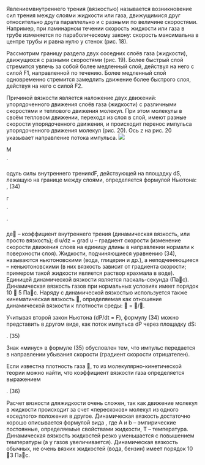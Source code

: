 Явлениемвнутреннего трения (вязкостью) называется возникновение сил трения между слоями жидкости или газа, движущимися друг относительно друга параллельно и с разными по величине скоростями. Например, при ламинарном течении скорость жидкости или газа в трубе изменяется по параболическому закону: скорость максимальна в центре трубы и равна нулю у стенок (рис. 18).

Рассмотрим границу раздела двух соседних слоёв газа (жидкости), движущихся с разными скоростями (рис. 19). Более быстрый слой стремится увлечь за собой более медленный слой, действуя на него с силой F1, направленной по течению. Более медленный слой одновременно стремится замедлить движение более быстрого слоя, действуя на него с силой F2.

Причиной вязкости является наложение двух движений: упорядоченного движения слоёв газа (жидкости) с различными скоростями и теплового движения молекул. При этом молекулы в своём тепловом движении, переходя из слоя в слой, имеют разные скорости упорядоченного движения, и происходит перенос импульса упорядоченного движения молекул (рис. 20). Ось z на рис. 20 указывает направление потока импульса.
![](./img-VmPzo.png)


М

´

одуль силы внутреннего тренияdF, действующей на площадку dS, лежащую на границе между слоями, определяется формулой Ньютона:
, (34)

г

´

´

де – коэффициент внутреннего трения (динамическая вязкость, или просто вязкость); d υ/dz = grad υ – градиент скорости (изменение скорости движения слоев на единицу длины в направлении нормали к поверхности слоя). Жидкости, подчиняющиеся уравнению (34), называются ньютоновскими (вода, глицерин и др.), а неподчиняющиеся – неньютоновскими (в них вязкость зависит от градиента скорости; примером такой жидкости является раствор крахмала в воде). Единицей динамической вязкости является паскаль-секунда (Пас). Динамическая вязкость газов при нормальных условиях имеет порядок 10  5 Пас.
Наряду с динамической вязкостью используется также кинематическая вязкость , определяемая как отношение динамической вязкости к плотности среды:  = /.

Учитывая второй закон Ньютона (dP/dt = F), формулу (34) можно представить в другом виде, как поток импульса dР через площадку dS:

. (35)

Знак «минус» в формуле (35) обусловлен тем, что импульс передается в направлении убывания скорости (градиент скорости отрицателен).

Если известна плотность газа , то из молекулярно-кине­тической теории можно найти, что коэффициент вязкости газа определяется выражением

. (36)

Расчет вязкости дляжидкости очень сложен, так как движение молекул в жидкости происходит за счет «перескоков» молекул из одного «оседлого» положения в другое. Динамическая вязкость достаточно хорошо описывается формулой вида , где А и b – эмпирические постоянные, определяемые свойствами жидкости, Т – температура. Динамическая вязкость жидкостей резко уменьшается с повышением температуры (а у газов увеличивается). Динамическая вязкость обычных, не очень вязких жидкостей (вода, бензин) имеет порядок 10 3 Пас.
